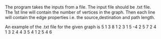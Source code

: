 The program takes the inputs from a file. The input file should be .txt file.
The 1st line will contain the number of vertices in the graph.
Then each line will contain the edge properties i.e. the source,destination and path length.

An example of the .txt file for the given graph is
5
1 3 8
1 2 3
1 5 -4
2 5 7
2 4 1
3 2 4
4 3 5
4 1 2
5 4 6

